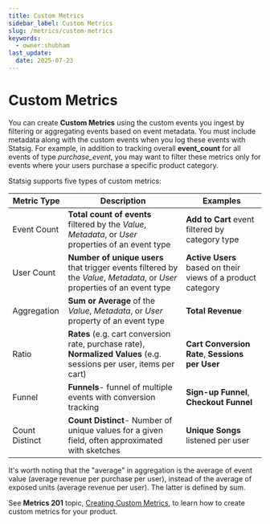 ```yaml
---
title: Custom Metrics
sidebar_label: Custom Metrics
slug: /metrics/custom-metrics
keywords:
  - owner:shubham
last_update:
  date: 2025-07-23
---
```


# Custom Metrics

You can create **Custom Metrics** using the custom events you ingest by filtering or aggregating events based on event metadata. You must include metadata along with the custom events when you log these events with Statsig.
For example, in addition to tracking overall **event_count** for all events of type _purchase_event_, you may want to filter these metrics only for events where your users purchase a specific product category.

Statsig supports five types of custom metrics:

| Metric Type    | Description                                                                                                                | Examples                                                    |
| -------------- | -------------------------------------------------------------------------------------------------------------------------- | ----------------------------------------------------------- |
| Event Count    | **Total count of events** filtered by the _Value_, _Metadata_, or _User_ properties of an event type                       | **Add to Cart** event filtered by category type             |
| User Count     | **Number of unique users** that trigger events filtered by the _Value_, _Metadata_, or _User_ properties of an event type  | **Active Users** based on their views of a product category |
| Aggregation    | **Sum or Average** of the _Value_, _Metadata_, or _User_ property of an event type                                         | **Total Revenue**                                           |
| Ratio          | **Rates** (e.g. cart conversion rate, purchase rate), **Normalized Values** (e.g. sessions per user, items per cart)       | **Cart Conversion Rate**, **Sessions per User**             |
| Funnel         | **Funnels**- funnel of multiple events with conversion tracking                                                            | **Sign-up Funnel**, **Checkout Funnel**                     |
| Count Distinct | **Count Distinct**- Number of unique values for a given field, often approximated with sketches                            | **Unique Songs** listened per user  
It's worth noting that the "average" in aggregation is the average of event value (average revenue per purchase per user), instead of the average of exposed units (average revenue per user). The latter is defined by sum.

See **Metrics 201** topic, [Creating Custom Metrics](/metrics/create), to learn how to create custom metrics for your product.
